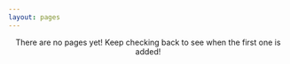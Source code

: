 ```yaml
---
layout: pages
---
```


<center>There are no pages yet! Keep checking back to see when the first one is added!</center>
